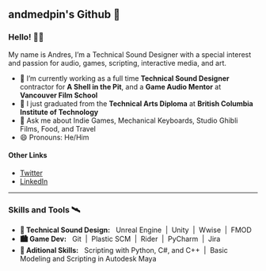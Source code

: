 ## andmedpin's Github 🌌

### Hello! 👋🏼
My name is Andres, I’m a Technical Sound Designer with a special interest and passion for audio, games, scripting, interactive media, and art. <br /> 

- 🔭 I’m currently working as a full time **Technical Sound Designer** contractor for **A Shell in the Pit**, and a **Game Audio Mentor** at **Vancouver Film School**
- 🌱 I just graduated from the **Technical Arts Diploma** at **British Columbia Institute of Technology**
- 💬 Ask me about Indie Games, Mechanical Keyboards, Studio Ghibli Films, Food, and Travel 
- 😄 Pronouns: He/Him

#### Other Links
- [Twitter](https://twitter.com/andmedpin) <br /> 
- [LinkedIn](https://www.linkedin.com/in/andmedpin/) <br /> 

---

### Skills and Tools 🛰

- **🌉 Technical Sound Design:** &nbsp; Unreal Engine &nbsp;|&nbsp; Unity &nbsp;|&nbsp; Wwise &nbsp;|&nbsp; FMOD
- **🏙 Game Dev:** &nbsp; Git &nbsp;|&nbsp; Plastic SCM &nbsp;|&nbsp; Rider &nbsp;|&nbsp; PyCharm &nbsp;|&nbsp; Jira
- **🗾 Aditional Skills:** &nbsp; Scripting with Python, C#, and C++ &nbsp;|&nbsp; Basic Modeling and Scripting in Autodesk Maya

<!--
#### Technologies:
<p align="center">
  <img alt="Wwise" width="90px" src="assets/wwise.png" /> &nbsp;&nbsp;&nbsp;&nbsp;&nbsp;&nbsp;&nbsp;&nbsp;&nbsp;
  <img alt="FMOD" width="100px" src="assets/fmod.png" /> &nbsp;&nbsp;&nbsp;&nbsp;&nbsp;&nbsp;&nbsp;&nbsp;&nbsp;
  <img alt="Unity" width="110px" src="assets/unity.png"/> &nbsp;&nbsp;&nbsp;&nbsp;
  <img alt="Unreal Engine" width="90px" src="assets/ue.png" />
  <br />
  <br />
  <img alt="Git" width="75px" src="assets/gitblack.png" /> &nbsp;&nbsp;&nbsp;&nbsp;&nbsp;&nbsp;&nbsp;&nbsp;
  <img alt="Rider" width="90px" src="assets/rider.png" /> &nbsp;&nbsp;&nbsp;&nbsp;&nbsp;&nbsp;&nbsp;
  <img alt="PyCharm" width="130" src="assets/pycharm.png" /> &nbsp;&nbsp;&nbsp;&nbsp;&nbsp;&nbsp;&nbsp;&nbsp;
  <br />
  <br />
  <img alt="Sourcetree" width="130px" src="assets/sourcetree.png" /> &nbsp;&nbsp;&nbsp;&nbsp;&nbsp;&nbsp;&nbsp;&nbsp;
  <img alt="Trello" width="110px" src="assets/trello.png" />
</p>

**andmedpin/andmedpin** is a ✨ _special_ ✨ repository because its `README.md` (this file) appears on your GitHub profile.

Here are some ideas to get you started:

- 🔭 I’m currently working on ...
- 🌱 I’m currently learning ...
- 👯 I’m looking to collaborate on ...
- 🤔 I’m looking for help with ...
- 💬 Ask me about ...
- 📫 How to reach me: ...
- 😄 Pronouns: ...
- ⚡ Fun fact: ...
-->
